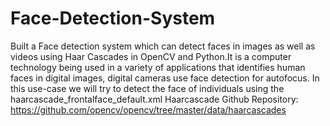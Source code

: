 # Face-Detection-System
Built a Face detection system which can detect faces in images as well as videos using Haar Cascades in OpenCV and Python.It is a computer technology being used in a variety of applications that identifies human faces in digital images, digital cameras use face detection for autofocus.
In this use-case we will try to detect the face of individuals using the haarcascade_frontalface_default.xml
Haarcascade Github Repository:
<https://github.com/opencv/opencv/tree/master/data/haarcascades>
